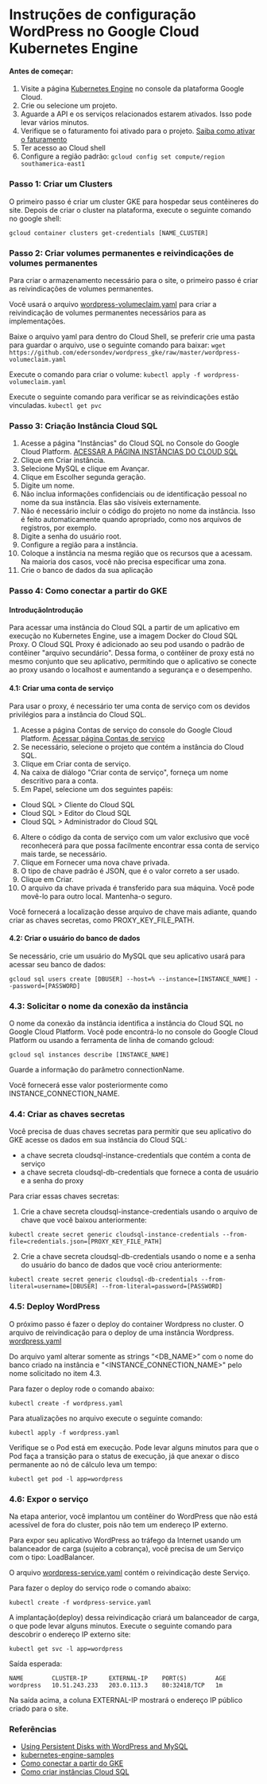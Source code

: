 # Instruções de configuração WordPress no Google Cloud Kubernetes Engine

#### Antes de começar:

1. Visite a página [Kubernetes Engine](https://console.cloud.google.com/projectselector/kubernetes?_ga=2.10000118.-233317994.1545753588&_gac=1.262810110.1553747665.CjwKCAjwm-fkBRBBEiwA966fZFdwwzgOtBs9nOo2XXZJqf_mUXwM6lUesyORfZKYWi3ItzoH1MvT7xoCry4QAvD_BwE "Kubernetes Engine") no console da plataforma Google Cloud.
2. Crie ou selecione um projeto.
3. Aguarde a API e os serviços relacionados estarem ativados. Isso pode levar vários minutos.
4. Verifique se o faturamento foi ativado para o projeto.
[Saiba como ativar o faturamento](https://cloud.google.com/billing/docs/how-to/modify-project "Saiba como ativar o faturamento")
5. Ter acesso ao Cloud shell
6. Configure a região padrão:
`gcloud config set compute/region southamerica-east1`

### Passo 1: Criar um Clusters

O primeiro passo é criar um cluster GKE para hospedar seus contêineres do site. Depois de criar o cluster na plataforma, execute o seguinte comando no google shell:

`gcloud container clusters get-credentials [NAME_CLUSTER]`

### Passo 2: Criar volumes permanentes e reivindicações de volumes permanentes

Para criar o armazenamento necessário para o site, o primeiro passo é criar as reivindicações de volumes permanentes.

Você usará o arquivo [wordpress-volumeclaim.yaml](https://github.com/edersondev/wordpress_gke/raw/master/wordpress-volumeclaim.yaml "wordpress-volumeclaim.yaml") para criar a reivindicação de volumes permanentes necessários para as implementações.

Baixe o arquivo yaml para dentro do Cloud Shell, se preferir crie uma pasta para guardar o arquivo, use o seguinte comando para baixar:
`wget https://github.com/edersondev/wordpress_gke/raw/master/wordpress-volumeclaim.yaml`

Execute o comando para criar o volume:
`kubectl apply -f wordpress-volumeclaim.yaml`

Execute o seguinte comando para verificar se as reivindicações estão vinculadas.
`kubectl get pvc`

### Passo 3: Criação Instância Cloud SQL

1. Acesse a página "Instâncias" do Cloud SQL no Console do Google Cloud Platform. 
[ACESSAR A PÁGINA INSTÂNCIAS DO CLOUD SQL](https://console.cloud.google.com/sql/instances "ACESSAR A PÁGINA INSTÂNCIAS DO CLOUD SQL")
2. Clique em Criar instância.
3. Selecione MySQL e clique em Avançar.
4. Clique em Escolher segunda geração.
5. Digite um nome.
6. Não inclua informações confidenciais ou de identificação pessoal no nome da sua instância. Elas são visíveis externamente.
7. Não é necessário incluir o código do projeto no nome da instância. Isso é feito automaticamente quando apropriado, como nos arquivos de registros, por exemplo.
8. Digite a senha do usuário root.
9. Configure a região para a instância.
10. Coloque a instância na mesma região que os recursos que a acessam. Na maioria dos casos, você não precisa especificar uma zona.
11. Crie o banco de dados da sua aplicação

### Passo 4: Como conectar a partir do GKE

#### IntroduçãoIntrodução

Para acessar uma instância do Cloud SQL a partir de um aplicativo em execução no Kubernetes Engine, use a imagem Docker do Cloud SQL Proxy. O Cloud SQL Proxy é adicionado ao seu pod usando o padrão de contêiner "arquivo secundário". Dessa forma, o contêiner de proxy está no mesmo conjunto que seu aplicativo, permitindo que o aplicativo se conecte ao proxy usando o localhost e aumentando a segurança e o desempenho.

#### 4.1: Criar uma conta de serviço

Para usar o proxy, é necessário ter uma conta de serviço com os devidos privilégios para a instância do Cloud SQL.
1. Acesse a página Contas de serviço do console do Google Cloud Platform.
[Acessar página Contas de serviço](https://console.cloud.google.com/iam-admin/serviceaccounts/?_ga=2.9566326.-233317994.1545753588&_gac=1.196169566.1554077875.CjwKCAjwm-fkBRBBEiwA966fZFdwwzgOtBs9nOo2XXZJqf_mUXwM6lUesyORfZKYWi3ItzoH1MvT7xoCry4QAvD_BwE "Acessar página Contas de serviço")
2. Se necessário, selecione o projeto que contém a instância do Cloud SQL.
3. Clique em Criar conta de serviço.
4. Na caixa de diálogo "Criar conta de serviço", forneça um nome descritivo para a conta.
5. Em Papel, selecione um dos seguintes papéis:
 - Cloud SQL > Cliente do Cloud SQL
 - Cloud SQL > Editor do Cloud SQL
 - Cloud SQL > Administrador do Cloud SQL
6. Altere o código da conta de serviço com um valor exclusivo que você reconhecerá para que possa facilmente encontrar essa conta de serviço mais tarde, se necessário.
7. Clique em Fornecer uma nova chave privada.
8. O tipo de chave padrão é JSON, que é o valor correto a ser usado.
9. Clique em Criar.
10. O arquivo da chave privada é transferido para sua máquina. Você pode movê-lo para outro local. Mantenha-o seguro.

Você fornecerá a localização desse arquivo de chave mais adiante, quando criar as chaves secretas, como PROXY_KEY_FILE_PATH.

#### 4.2: Criar o usuário do banco de dados

Se necessário, crie um usuário do MySQL que seu aplicativo usará para acessar seu banco de dados:

`gcloud sql users create [DBUSER] --host=% --instance=[INSTANCE_NAME] --password=[PASSWORD]`

### 4.3: Solicitar o nome da conexão da instância

O nome da conexão da instância identifica a instância do Cloud SQL no Google Cloud Platform. Você pode encontrá-lo no console do Google Cloud Platform ou usando a ferramenta de linha de comando gcloud:

`gcloud sql instances describe [INSTANCE_NAME]`

Guarde a informação do parâmetro connectionName.

Você fornecerá esse valor posteriormente como INSTANCE_CONNECTION_NAME.

### 4.4: Criar as chaves secretas

Você precisa de duas chaves secretas para permitir que seu aplicativo do GKE acesse os dados em sua instância do Cloud SQL:
- a chave secreta cloudsql-instance-credentials que contém a conta de serviço
- a chave secreta cloudsql-db-credentials que fornece a conta de usuário e a senha do proxy

Para criar essas chaves secretas:

1. Crie a chave secreta cloudsql-instance-credentials usando o arquivo de chave que você baixou anteriormente:

`kubectl create secret generic cloudsql-instance-credentials --from-file=credentials.json=[PROXY_KEY_FILE_PATH]`

2. Crie a chave secreta cloudsql-db-credentials usando o nome e a senha do usuário do banco de dados que você criou anteriormente:

`kubectl create secret generic cloudsql-db-credentials --from-literal=username=[DBUSER] --from-literal=password=[PASSWORD]`

### 4.5: Deploy WordPress

O próximo passo é fazer o deploy do container Wordpress no cluster. O arquivo de reivindicação para o deploy de uma instância Wordpress.
[wordpress.yaml](https://github.com/edersondev/wordpress_gke/raw/master/wordpress.yaml "wordpress.yaml")

Do arquivo yaml alterar somente as strings “<DB_NAME>” com o nome do banco criado na instância e  "<INSTANCE_CONNECTION_NAME>" pelo nome solicitado no item 4.3.

Para fazer o deploy rode o comando abaixo:

`kubectl create -f wordpress.yaml`

Para atualizações no arquivo execute o seguinte comando:

`kubectl apply -f wordpress.yaml`

Verifique se o Pod está em execução. Pode levar alguns minutos para que o Pod faça a transição para o status de execução, já que anexar o disco permanente ao nó de cálculo leva um tempo:

`kubectl get pod -l app=wordpress`

### 4.6: Expor o serviço

Na etapa anterior, você implantou um contêiner do WordPress que não está acessível de fora do cluster, pois não tem um endereço IP externo.

Para expor seu aplicativo WordPress ao tráfego da Internet usando um balanceador de carga (sujeito a cobrança), você precisa de um Serviço com o tipo: LoadBalancer.

O arquivo [wordpress-service.yaml](https://github.com/edersondev/wordpress_gke/raw/master/wordpress-service.yaml "wordpress-service.yaml") contém o reivindicação deste Serviço.

Para fazer o deploy do serviço rode o comando abaixo:

`kubectl create -f wordpress-service.yaml`

A implantação(deploy) dessa reivindicação criará um balanceador de carga, o que pode levar alguns minutos. Execute o seguinte comando para descobrir o endereço IP externo site:

`kubectl get svc -l app=wordpress`

Saída esperada:

    NAME        CLUSTER-IP      EXTERNAL-IP    PORT(S)        AGE
    wordpress   10.51.243.233   203.0.113.3    80:32418/TCP   1m

Na saída acima, a coluna EXTERNAL-IP mostrará o endereço IP público criado para o site.

### Referências
- [Using Persistent Disks with WordPress and MySQL](https://cloud.google.com/kubernetes-engine/docs/tutorials/persistent-disk#set-defaults-for-the-gcloud-command-line-tool "Using Persistent Disks with WordPress and MySQL")
- [kubernetes-engine-samples](https://github.com/GoogleCloudPlatform/kubernetes-engine-samples "kubernetes-engine-samples")
- [Como conectar a partir do GKE](https://cloud.google.com/sql/docs/mysql/connect-kubernetes-engine "Como conectar a partir do GKE")
- [Como criar instâncias Cloud SQL](https://cloud.google.com/sql/docs/mysql/create-instance "Como criar instâncias Cloud SQL")
